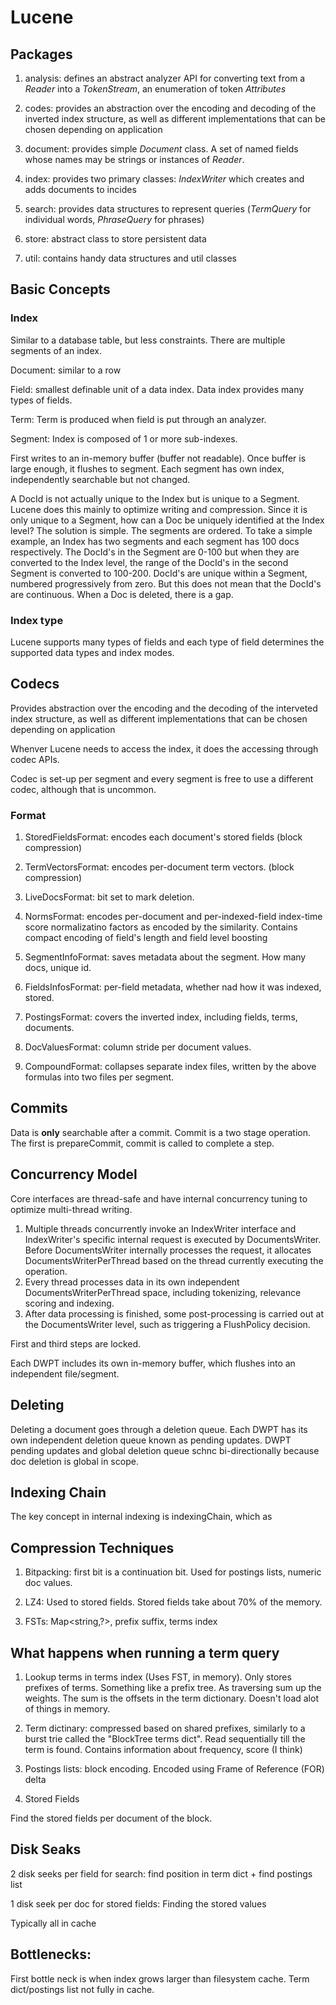 # Lucene

## Packages

1. analysis: defines an abstract analyzer API for converting text from a *Reader* into a *TokenStream*, an enumeration of token *Attributes*

2. codes: provides an abstraction over the encoding and decoding of the inverted index structure, as well as different implementations that can be chosen depending on application

3. document: provides simple *Document* class. A set of named fields whose names may be strings or instances of *Reader*.

4. index: provides two primary classes: *IndexWriter* which creates and adds documents to incides

5. search: provides data structures to represent queries (*TermQuery* for individual words, *PhraseQuery* for phrases)

6. store: abstract class to store persistent data

7. util: contains handy data structures and util classes

## Basic Concepts
### Index 

Similar to a database table, but less constraints. There are multiple segments of an index. 

Document: similar to a row

Field: smallest definable unit of a data index. Data index provides many types of fields.

Term: Term is produced when field is put through an analyzer.

Segment: Index is composed of 1 or more sub-indexes. 

First writes to an in-memory buffer (buffer not readable). Once buffer is large enough, it flushes to segment. Each segment has own index, independently searchable but not changed. 

A DocId is not actually unique to the Index but is unique to a Segment. Lucene does this mainly to optimize writing and compression. Since it is only unique to a Segment, how can a Doc be uniquely identified at the Index level? The solution is simple. The segments are ordered. To take a simple example, an Index has two segments and each segment has 100 docs respectively. The DocId's in the Segment are 0-100 but when they are converted to the Index level, the range of the DocId's in the second Segment is converted to 100-200.
DocId's are unique within a Segment, numbered progressively from zero. But this does not mean that the DocId's are continuous. When a Doc is deleted, there is a gap.

### Index type 

Lucene supports many types of fields and each type of field determines the supported data types and index modes. 



## Codecs

Provides abstraction over the encoding and the decoding of the interveted index structure, as well as different implementations that can be chosen depending on application

Whenver Lucene needs to access the index, it does the accessing through codec APIs. 


Codec is set-up per segment and every segment is free to use a different codec, although that is uncommon. 

### Format

1. StoredFieldsFormat: encodes each document's stored fields (block compression)

2. TermVectorsFormat: encodes per-document term vectors. (block compression)

3. LiveDocsFormat: bit set to mark deletion. 

4. NormsFormat: encodes per-document and per-indexed-field index-time score normalizatino factors as encoded by the similarity. Contains compact encoding of field's length and field level boosting

5. SegmentInfoFormat: saves metadata about the segment. How many docs, unique id. 

6. FieldsInfosFormat: per-field metadata, whether nad how it was indexed, stored.

7. PostingsFormat: covers the inverted index, including fields, terms, documents. 

8. DocValuesFormat: column stride per document values. 

9. CompoundFormat: collapses separate index files, written by the above formulas into two files per segment. 

## Commits

Data is **only** searchable after a commit. Commit is a two stage operation. The first is prepareCommit, commit is called to complete a step. 


## Concurrency Model

Core interfaces are thread-safe and have internal concurrency tuning to optimize multi-thread writing. 


1. Multiple threads concurrently invoke an IndexWriter interface and IndexWriter's specific internal request is executed by DocumentsWriter. Before DocumentsWriter internally processes the request, it allocates DocumentsWriterPerThread based on the thread currently executing the operation.
2. Every thread processes data in its own independent DocumentsWriterPerThread space, including tokenizing, relevance scoring and indexing.
3. After data processing is finished, some post-processing is carried out at the DocumentsWriter level, such as triggering a FlushPolicy decision.


First and third steps are locked.

Each DWPT includes its own in-memory buffer, which flushes into an independent file/segment. 

## Deleting

Deleting a document goes through a deletion queue. Each DWPT has its own independent deletion queue known as pending updates. DWPT pending updates and global deletion queue schnc bi-directionally because doc deletion is global in scope. 

## Indexing Chain

The key concept in internal indexing is indexingChain, which as 

## Compression Techniques

1. Bitpacking: first bit is a continuation bit. Used for postings lists, numeric doc values. 

2. LZ4: Used to stored fields. Stored fields take about 70% of the memory.

3. FSTs: Map<string,?>, prefix suffix, terms index

## What happens when running a term query

1. Lookup terms in terms index (Uses FST, in memory). Only stores prefixes of terms. Something like a prefix tree. As traversing sum up the weights. The sum is the offsets in the term dictionary. Doesn't load alot of things in memory. 

2. Term dictinary: compressed based on shared prefixes, similarly to a burst trie called the "BlockTree terms dict". Read sequentially till the term is found. Contains information about frequency, score (I think)

3. Postings lists:
block encoding. Encoded using Frame of Reference (FOR) delta

4. Stored Fields

Find the stored fields per document of the block. 



## Disk Seaks

2 disk seeks per field for search:
find position in term dict + find postings list


1 disk seek per doc for stored fields:
Finding the stored values


Typically all in cache


## Bottlenecks:

First bottle neck is when index grows larger than filesystem cache. Term dict/postings list not fully in cache. 


